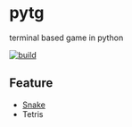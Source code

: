 # pytg
terminal based game in python

[![build](https://github.com/tingwei628/pytg/actions/workflows/build.yml/badge.svg)](https://github.com/tingwei628/pytg/actions/workflows/build.yml)

## Feature
- [Snake](https://github.com/tingwei628/pytg/blob/main/src/snake/game.py)
- Tetris